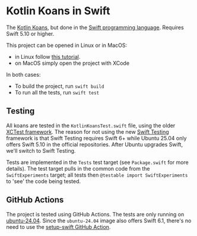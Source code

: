 # Kotlin Koans in Swift

The [Kotlin Koans](https://play.kotlinlang.org/koans/overview), but done in the
[Swift programming language](https://www.swift.org). Requires Swift 5.10 or higher.

This project can be opened in Linux or in MacOS:

- in Linux follow [this tutorial](https://mvysny.github.io/swift/).
- on MacOS simply open the project with XCode

In both cases:

- To build the project, run `swift build`
- To run all the tests, run `swift test`

## Testing

All koans are tested in the `KotlinKoansTest.swift` file, using the
older [XCTest framework](https://developer.apple.com/documentation/xctest).
The reason for not using the new [Swift Testing](https://developer.apple.com/documentation/testing/)
framework is that Swift Testing requires Swift 6+ while Ubuntu 25.04 only offers Swift 5.10 in the official repositories.
After Ubuntu upgrades Swift, we'll switch to Swift Testing.

Tests are implemented in the `Tests` test target (see `Package.swift` for more details). The test target pulls in
the common code from the `SwiftExperiments` target; all tests then `@testable import SwiftExperiments`
to 'see' the code being tested.

## GitHub Actions

The project is tested using GitHub Actions. The tests are only running on [ubuntu-24.04](https://github.com/actions/runner-images/blob/main/images/ubuntu/Ubuntu2404-Readme.md).
Since the `ubuntu-24.04` image also offers Swift 6.1, there's no need to use the
[setup-swift GitHub Action](https://github.com/swift-actions/setup-swift).
